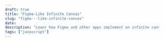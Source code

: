 ```yaml
---
draft: true
title: "Figma-Like Infinite Canvas"
slug: "figma---like-infinite-canvas"
date: 
description: "Leanr how Figma and other apps implement an infinite canvas with javascript"
tags: ["javascript"]
---
```


